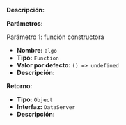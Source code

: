 **Descripción:**


**Parámetros:**

Parámetro 1: función constructora

  - **Nombre:** `algo`
  - **Tipo:** `Function`
  - **Valor por defecto:** `() => undefined`
  - **Descripción:** 

**Retorno:**

  - **Tipo:** `Object`
  - **Interfaz:** `DataServer`
  - **Descripción:** 
